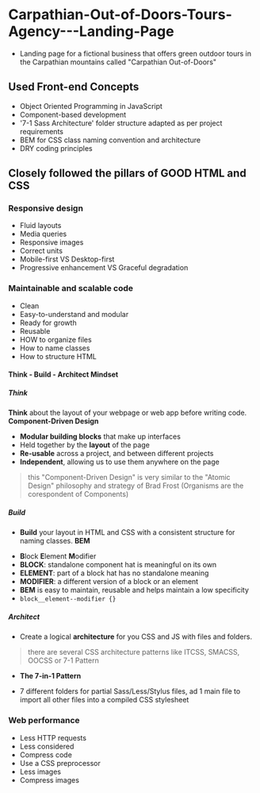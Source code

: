 # Carpathian-Out-of-Doors-Tours-Agency---Landing-Page

* Landing page for a fictional business that offers green outdoor tours in the Carpathian mountains called "Carpathian Out-of-Doors"

## Used Front-end Concepts
* Object Oriented Programming in JavaScript
* Component-based development
* '7-1 Sass Architecture' folder structure adapted as per project requirements
* BEM for CSS class naming convention and architecture
* DRY coding principles

## Closely followed the pillars of GOOD HTML and CSS
### Responsive design
* Fluid layouts
* Media queries
* Responsive images
* Correct units
* Mobile-first VS Desktop-first
* Progressive enhancement VS Graceful degradation
### Maintainable and scalable code
* Clean
* Easy-to-understand and modular
* Ready for growth
* Reusable
* HOW to organize files
* How to name classes
* How to structure HTML

#### Think - Build - Architect Mindset
##### Think
**Think** about the layout of your webpage or web app before writing code.
**Component-Driven Design**
- **Modular building blocks** that make up interfaces
- Held together by the **layout** of the page
- **Re-usable** across a project, and between different projects
- **Independent**, allowing us to use them anywhere on the page
> this "Component-Driven Design" is very similar to the "Atomic Design" philosophy and strategy of Brad Frost (Organisms are the corespondent of Components)
##### Build
* **Build** your layout in HTML and CSS with a consistent structure for naming classes.
**BEM**
- **B**lock **E**lement **M**odifier
- **BLOCK**: standalone component hat is meaningful on its own
- **ELEMENT**: part of a block hat has no standalone meaning
- **MODIFIER**: a different version of a block or an element
- **BEM** is easy to maintain, reusable and helps maintain a low specificity
- `block__element--modifier {} `
##### Architect
* Create a logical **architecture** for you CSS and JS with files and folders.
> there are several CSS architecture patterns like ITCSS, SMACSS, OOCSS or 7-1 Pattern
* **The 7-in-1 Pattern**
- 7 different folders for partial Sass/Less/Stylus files, ad 1 main file to import all other files into a compiled CSS stylesheet
### Web performance
* Less HTTP requests
* Less considered
* Compress code
* Use a CSS preprocessor
* Less images
* Compress images

